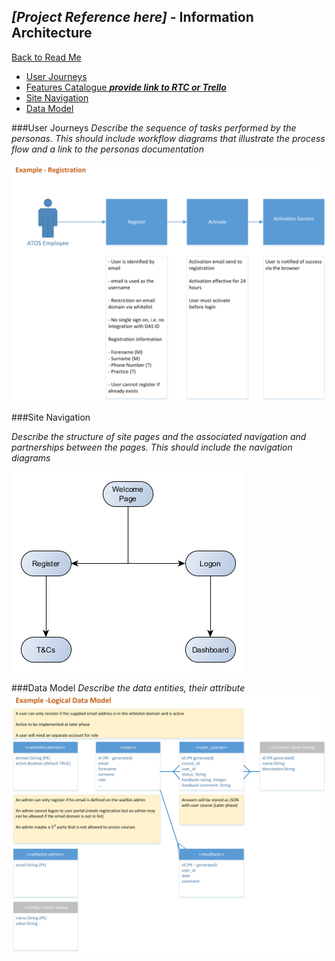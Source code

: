 ## *[Project Reference here]* - Information Architecture
[Back to Read Me](../readme.md)

- [User Journeys](#user-journeys)
- [Features Catalogue <b>*provide link to RTC or Trello*</b>](#)
- [Site Navigation](#site-navigation)
- [Data Model](#data-model)

###User Journeys
*Describe the sequence of tasks performed by the personas. This should include workflow diagrams that illustrate the process flow and a link to the personas documentation*

![](./img/user-journey-example.png)

###Site Navigation

*Describe the structure of site pages and the associated navigation and partnerships between the pages. This should include the navigation diagrams*

![](./img/navigation-example.png)

###Data Model
*Describe the data entities, their attribute*
![](./img/data-model-example.png)